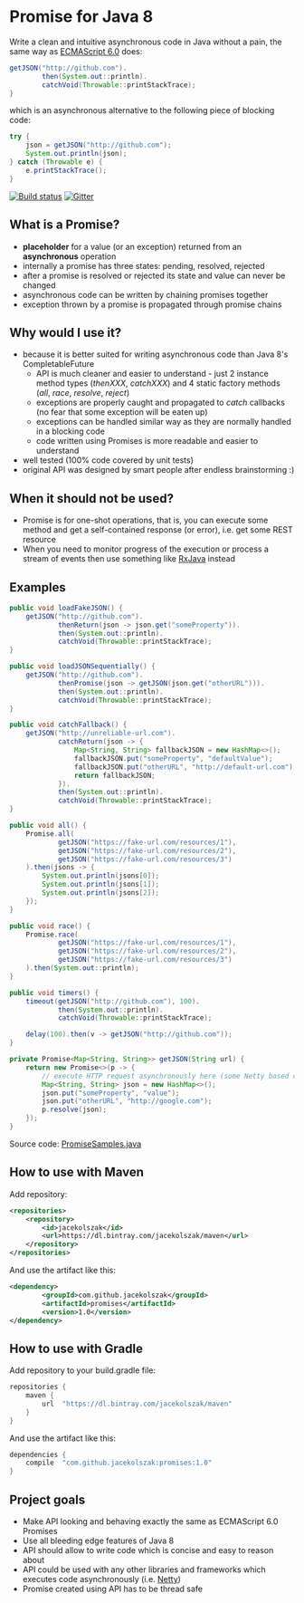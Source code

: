 # Promise for Java 8
Write a clean and intuitive asynchronous code in Java without a pain, the same way as [ECMAScript 6.0](https://developer.mozilla.org/en-US/docs/Web/JavaScript/Reference/Global_Objects/Promise) does:

```java
getJSON("http://github.com").
        then(System.out::println).
        catchVoid(Throwable::printStackTrace);
}
```

which is an asynchronous alternative to the following piece of blocking code:

```java
try {
    json = getJSON("http://github.com");
    System.out.println(json);
} catch (Throwable e) {
    e.printStackTrace();
}
```

[![Build status](https://travis-ci.org/jacekolszak/promises.svg?branch=master)](https://travis-ci.org/jacekolszak/promises)
[![Gitter](https://badges.gitter.im/jacekolszak/promises.svg)](https://gitter.im/jacekolszak/promises?utm_source=badge&utm_medium=badge&utm_campaign=pr-badge)

## What is a Promise?
* **placeholder** for a value (or an exception) returned from an **asynchronous** operation
* internally a promise has three states: pending, resolved, rejected
* after a promise is resolved or rejected its state and value can never be changed
* asynchronous code can be written by chaining promises together
* exception thrown by a promise is propagated through promise chains

## Why would I use it?
* because it is better suited for writing asynchronous code than Java 8's CompletableFuture
    * API is much cleaner and easier to understand - just 2 instance method types (_thenXXX_, _catchXXX_) and 4 static factory methods (_all_, _race_, _resolve_, _reject_) 
    * exceptions are properly caught and propagated to *catch* callbacks (no fear that some exception will be eaten up)
    * exceptions can be handled similar way as they are normally handled in a blocking code
    * code written using Promises is more readable and easier to understand
* well tested (100% code covered by unit tests)
* original API was designed by smart people after endless brainstorming :)

## When it should not be used?
* Promise is for one-shot operations, that is, you can execute some method and get a self-contained response (or error), i.e. get some REST resource
* When you need to monitor progress of the execution or process a stream of events then use something like [RxJava](https://github.com/ReactiveX/RxJava) instead

## Examples

```java
public void loadFakeJSON() {
    getJSON("http://github.com").
            thenReturn(json -> json.get("someProperty")).
            then(System.out::println).
            catchVoid(Throwable::printStackTrace);
}

public void loadJSONSequentially() {
    getJSON("http://github.com").
            thenPromise(json -> getJSON(json.get("otherURL"))).
            then(System.out::println).
            catchVoid(Throwable::printStackTrace);
}

public void catchFallback() {
    getJSON("http://unreliable-url.com").
            catchReturn(json -> {
                Map<String, String> fallbackJSON = new HashMap<>();
                fallbackJSON.put("someProperty", "defaultValue");
                fallbackJSON.put("otherURL", "http://default-url.com");
                return fallbackJSON;
            }).
            then(System.out::println).
            catchVoid(Throwable::printStackTrace);
}

public void all() {
    Promise.all(
            getJSON("https://fake-url.com/resources/1"),
            getJSON("https://fake-url.com/resources/2"),
            getJSON("https://fake-url.com/resources/3")
    ).then(jsons -> {
        System.out.println(jsons[0]);
        System.out.println(jsons[1]);
        System.out.println(jsons[2]);
    });
}

public void race() {
    Promise.race(
            getJSON("https://fake-url.com/resources/1"),
            getJSON("https://fake-url.com/resources/2"),
            getJSON("https://fake-url.com/resources/3")
    ).then(System.out::println);
}

public void timers() {
    timeout(getJSON("http://github.com"), 100).
            then(System.out::println).
            catchVoid(Throwable::printStackTrace);

    delay(100).then(v -> getJSON("http://github.com"));
}

private Promise<Map<String, String>> getJSON(String url) {
    return new Promise<>(p -> {
        // execute HTTP request asynchronously here (some Netty based client etc.)
        Map<String, String> json = new HashMap<>();
        json.put("someProperty", "value");
        json.put("otherURL", "http://google.com");
        p.resolve(json);
    });
}
```

Source code: [PromiseSamples.java](src/test/java/com/github/jacekolszak/promises/samples/PromiseSamples.java)

## How to use with Maven

Add repository:

```xml
<repositories>
    <repository>
        <id>jacekolszak</id>
        <url>https://dl.bintray.com/jacekolszak/maven</url>
    </repository>
</repositories>
```

And use the artifact like this:

```xml
<dependency>
	    <groupId>com.github.jacekolszak</groupId>
	    <artifactId>promises</artifactId>
	    <version>1.0</version>
</dependency>
```

## How to use with Gradle

Add repository to your build.gradle file:

```groovy
repositories {
    maven {
        url  "https://dl.bintray.com/jacekolszak/maven" 
    }    
}
```

And use the artifact like this:

```groovy
dependencies {
    compile  "com.github.jacekolszak:promises:1.0"
}
```

## Project goals
* Make API looking and behaving exactly the same as ECMAScript 6.0 Promises
* Use all bleeding edge features of Java 8
* API should allow to write code which is concise and easy to reason about 
* API could be used with any other libraries and frameworks which executes code asynchronously (i.e. [Netty](https://github.com/netty/netty))
* Promise created using API has to be thread safe

